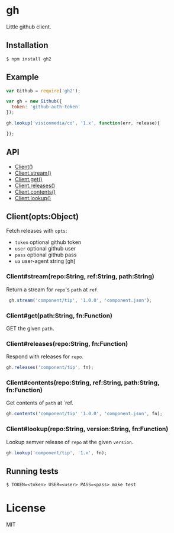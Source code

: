 
# gh

  Little github client.

## Installation

```
$ npm install gh2
```

## Example

```js
var Github = require('gh2');

var gh = new Github({
  token: 'github-auth-token'
});

gh.lookup('visionmedia/co', '1.x', function(err, release){

});
```

## API

  - [Client()](#client)
  - [Client.stream()](#clientstreamrepostringrefstringpathstring)
  - [Client.get()](#clientgetpathstringfnfunction)
  - [Client.releases()](#clientreleasesrepostringfnfunction)
  - [Client.contents()](#clientcontentsrepostringrefstringpathstringfnfunction)
  - [Client.lookup()](#clientlookuprepostringversionstringfnfunction)

## Client(opts:Object)

  Fetch releases with `opts`:

  - `token` optional github token
  - `user` optional github user
  - `pass` optional github pass
  - `ua` user-agent string [gh]

### Client#stream(repo:String, ref:String, path:String)

  Return a stream for `repo`'s `path` at `ref`.

```js
 gh.stream('component/tip', '1.0.0', 'component.json');
```

### Client#get(path:String, fn:Function)

  GET the given `path`.

### Client#releases(repo:String, fn:Function)

  Respond with releases for `repo`.

```js
gh.releases('component/tip', fn);
```

### Client#contents(repo:String, ref:String, path:String, fn:Function)

  Get contents of `path` at `ref.

```js
gh.contents('component/tip' '1.0.0', 'component.json', fn);
```

### Client#lookup(repo:String, version:String, fn:Function)

  Lookup semver release of `repo` at the given `version`.

```js
gh.lookup('component/tip', '1.x', fn);
```

## Running tests

```
$ TOKEN=<token> USER=<user> PASS=<pass> make test
```

# License

  MIT